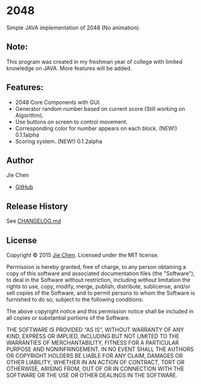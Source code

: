 # 2048
Simple JAVA implementation of 2048 (No animation).


Note:
-----
This program was created in my freshman year of college with limited knowledge on JAVA. More features will be added.

Features:
-----------------
 - 2048 Core Components with GUI. 
 - Generator random number based on current score (Still working on Algorithm). 
 - Use buttons on screen to control movement.
 - Corresponding color for number appears on each block. (NEW!) 0.1.1alpha
 - Scoring system. (NEW!) 0.1.2alpha

Author
------
Jie Chen
 - [GitHub](https://github.com/JChenByte) 


Release History
---------------
See [CHANGELOG.md](https://github.com/JChenByte/2048/blob/master/CHANGELOG.md)

License
-------
Copyright © 2015 [Jie Chen](https://github.com/JChenByte). Licensed under the MIT license.

Permission is hereby granted, free of charge, to any person obtaining a copy
of this software and associated documentation files (the "Software"), to deal
in the Software without restriction, including without limitation the rights
to use, copy, modify, merge, publish, distribute, sublicense, and/or sell
copies of the Software, and to permit persons to whom the Software is
furnished to do so, subject to the following conditions:

The above copyright notice and this permission notice shall be included in
all copies or substantial portions of the Software.

THE SOFTWARE IS PROVIDED "AS IS", WITHOUT WARRANTY OF ANY KIND, EXPRESS OR
IMPLIED, INCLUDING BUT NOT LIMITED TO THE WARRANTIES OF MERCHANTABILITY,
FITNESS FOR A PARTICULAR PURPOSE AND NONINFRINGEMENT. IN NO EVENT SHALL THE
AUTHORS OR COPYRIGHT HOLDERS BE LIABLE FOR ANY CLAIM, DAMAGES OR OTHER
LIABILITY, WHETHER IN AN ACTION OF CONTRACT, TORT OR OTHERWISE, ARISING FROM,
OUT OF OR IN CONNECTION WITH THE SOFTWARE OR THE USE OR OTHER DEALINGS IN
THE SOFTWARE.
